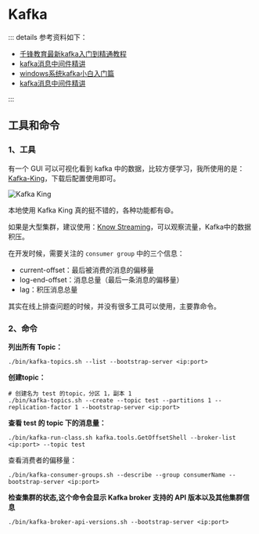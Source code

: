 # Kafka

::: details 参考资料如下：

- [千锋教育最新kafka入门到精通教程](https://www.bilibili.com/video/BV1Xy4y1G7zA)
- [kafka消息中间件精讲](https://www.bilibili.com/video/BV14J4m187jz)
- [windows系统kafka小白入门篇](https://blog.csdn.net/m0_70325779/article/details/137248462)
- [kafka消息中间件精讲](https://www.bilibili.com/video/BV14J4m187jz)

:::

## 工具和命令

### 1、工具

有一个 GUI 可以可视化看到 kafka 中的数据，比较方便学习，我所使用的是：[Kafka-King](https://github.com/Bronya0/Kafka-King?tab=readme-ov-file)，下载后配置使用即可。

<img src="https://blogcola1213.oss-cn-wuhan-lr.aliyuncs.com/middleware/kafka/10.png" alt="Kafka King" style="margin: auto;zoom: normal">

本地使用 Kafka King 真的挺不错的，各种功能都有😄。

如果是大型集群，建议使用：[Know Streaming](https://github.com/didi/KnowStreaming)，可以观察流量，Kafka中的数据积压。

在开发时候，需要关注的 `consumer group` 中的三个信息：

- current-offset：最后被消费的消息的偏移量
- log-end-offset：消息总量（最后一条消息的偏移量）
- lag：积压消息总量

其实在线上排查问题的时候，并没有很多工具可以使用，主要靠命令。

### 2、命令

**列出所有 Topic：**

````shell
./bin/kafka-topics.sh --list --bootstrap-server <ip:port>
````

**创建topic：**

````shell
# 创建名为 test 的topic，分区 1，副本 1
./bin/kafka-topics.sh --create --topic test --partitions 1 --replication-factor 1 --bootstrap-server <ip:port>
````

**查看 test 的 topic 下的消息量：**

````shell
./bin/kafka-run-class.sh kafka.tools.GetOffsetShell --broker-list <ip:port> --topic test
````

查看消费者的偏移量：

```shell
./bin/kafka-consumer-groups.sh --describe --group consumerName --bootstrap-server <ip:port>
```

**检查集群的状态,这个命令会显示 Kafka broker 支持的 API 版本以及其他集群信息**

````shell
./bin/kafka-broker-api-versions.sh --bootstrap-server <ip:port>
````
